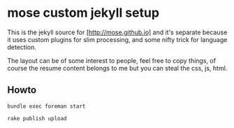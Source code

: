 mose custom jekyll setup
================

This is the jekyll source for [http://mose.github.io] and it's separate because it uses custom plugins for slim processing, and some nifty trick for language detection.

The layout can be of some interest to people, feel free to copy things, of course the resume content belongs to me but you can steal the css, js, html.


Howto
-----

    bundle exec foreman start

    rake publish upload
